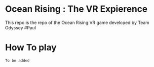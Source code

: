 # Ocean Rising : The VR Expierence
This repo is the repo of the Ocean Rising VR game developed by Team Odyssey
#Paul
# How To play
`To be added`